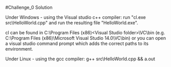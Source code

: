 #Challenge_0 Solution

Under Windows - using the Visual studio c++ compiler:
run "cl.exe src\HelloWorld.cpp" and run the resulting file "HelloWorld.exe".

cl can be found in C:\Program Files (x86)\<Visual Studio folder>\VC\bin
(e.g. C:\Program Files (x86)\Microsoft Visual Studio 14.0\VC\bin)
or you can open a visual studio command prompt which adds the correct paths to its environment.

Under Linux - using the gcc compiler:
g++ src\HelloWorld.cpp && a.out